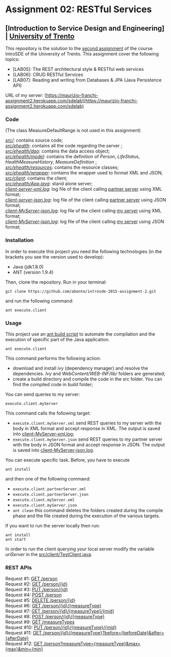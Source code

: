 # Assignment 02: RESTful Services

## [Introduction to Service Design and Engineering] | [University of Trento](http://www.unitn.it/)

This repository is the solution to the [second assignment](https://sites.google.com/a/unitn.it/introsde_2016-17/lab-sessions/assignments/assignment-2) of the course IntroSDE of the University of Trento. This assignment cover the following topics:

* [LAB05]: The REST architectural style & RESTful web services
* [LAB06]: CRUD RESTful Services
* [LAB07]: Reading and writing from Databases & JPA (Java Persistence API)

 
URL of my server: [https://maurizio-franchi-assignment2.herokuapp.com/sdelab](https://maurizio-franchi-assignment2.herokuapp.com/sdelab)  

### Code

(The class MeasureDefaultRange is not used in this assignment)

*[src/](src/)*: contains source code;  
*[src/ehealth](src/ehealth)*: contains all the code regarding the server  ;  
*[src/ehealth/dao](src/ehealth/dao)*: contains the data access object;  
*[src/ehealth/model](src/ehealth/model)*: contains the definition of *Person*, *LifeStatus*, *HealthMeasureHistory*, *MeasureDefinition* ;  
*[src/ehealth/resources](src/ehealth/resources)*: contains the resource classes;  
*[src/ehealth/wrapper](src/ehealth/wrapper)*: contains the wrapper used to format XML and JSON;  
*[src/client](src/client)*: contains the client;  
*[src/ehealth/App.java](src/ehealth/App.java)*: stand alone server;  
*[client-server-xml.log](client-server-xml.log)*: log file of the client calling [partner server](https://enigmatic-sierra-2066.herokuapp.com/sdelab/) using XML format;  
*[client-server-json.log](client-server-json.log)*: log file of the client calling [partner server](https://enigmatic-sierra-2066.herokuapp.com/sdelab/) using JSON format;  
*[client-MyServer-json.log](client-MyServer-json.log)*: log file of the client calling [my server](https://peaceful-hamlet-5616.herokuapp.com/sdelab) using XML format;  
*[client-MyServer-json.log](client-MyServer-json.log)*: log file of the client calling [my server](https://peaceful-hamlet-5616.herokuapp.com/sdelab) using JSON format;  

### Installation

In order to execute this project you need the following technologies (in the brackets you see the version used to develop):

* Java (jdk1.8.0)
* ANT (version 1.9.4)

Then, clone the repository. Run in your terminal:

```
git clone https://github.com/abonte/introsde-2015-assignment-2.git
```

and run the following command:
```
ant execute.client
```

### Usage

This project use an [ant build script](build.xml) to automate the compilation and the execution of specific part of the Java application.
```
ant execute.client
```
This command performs the following action:

* download and install ivy (dependency manager) and resolve the dependencies. *Ivy* and *WebContent/WEB-INF/lib/* folders are generated;
* create a build directory and compile the code in the src folder. You can find the compiled code in *build* folder;



You can send queries to my server:
```
execute.client.myServer
```

This command calls the following target:

 * `execute.client.myServer.xml` send REST queries to my server with the body in XML format and accept response in XML. The output is saved into [client-MyServer-xml.log](client-MyServer-xml.log);
 * `execute.client.myServer.json` send REST queries to my partner server with the body in JSON format and accept response in JSON. The output is saved into [client-MyServer-json.log](client-MyServer-json.log).

You can execute specific task. Before, you have to execute
```
ant install
```
and then one of the following command:

* `execute.client.partnerServer.xml`
* `execute.client.partnerServer.json`
* `execute.client.myServer.xml`
* `execute.client.myServer.json`
* `ant clean` this command deletes the folders created during the compile phase and the file created during the execution of the various targets. 

If you want to run the server locally then run:
```
ant install
ant start
```
In order to run the client querying your local server modify the variable *uriServer* in the [src/client/TestClient.java](src/client/TestClient.java).

### REST APIs

Request #1: [GET /person](#get-person)  
Request #2: [GET /person/{id}](#get-personid)   
Request #3: [PUT /person/{id}](#put-personid)   
Request #4: [POST /person](#post-person)    
Request #5: [DELETE /person/{id}](#delete-personid)  
Request #6: [GET /person/{id}/{measureType}](#get-personidmeasuretype)  
Request #7: [GET /person/{id}/{measureType}/{mid}](#get-personidmeasuretypemid)  
Request #8: [POST /person/{id}/{measureType}](#post-personidmeasuretype)  
Request #9: [GET /measureTypes](#get-measuretypes)  
Request #10: [PUT /person/{id}/{measureType}/{mid}](#put-personidmeasuretypemid)  
Request #11: [GET /person/{id}/{measureType}?before={beforeDate}&after={afterDate}](#get-personidmeasuretypebeforebeforedateafterafterdate)  
Request #12: [GET /person?measureType={measureType}&max={max}&min={min}](#get-personmeasuretypemeasuretypemaxmaxminmin)  

